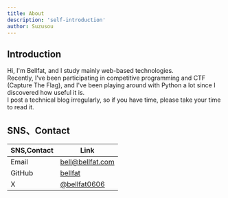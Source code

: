 ```yaml
---
title: About
description: 'self-introduction'
author: Suzusou
---
```


## Introduction
Hi, I'm Bellfat, and I study mainly web-based technologies.  
Recently, I've been participating in competitive programming and CTF (Capture The Flag), and I've been playing around with Python a lot since I discovered how useful it is.  
I post a technical blog irregularly, so if you have time, please take your time to read it.

## SNS、Contact
| SNS,Contact| Link|
|---------------|---------------|
| Email   | bell@bellfat.com |
| GitHub  | [bellfat](https://github.com/suzusou)|
| X | [@bellfat0606](https://x.com/bellfat0606) |